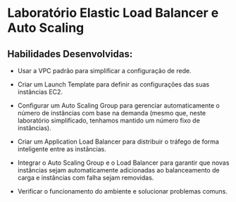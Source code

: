 # Laboratório Elastic Load Balancer e Auto Scaling

## Habilidades Desenvolvidas:
- Usar a VPC padrão para simplificar a configuração de rede.

- Criar um Launch Template para definir as configurações das suas instâncias EC2.

- Configurar um Auto Scaling Group para gerenciar automaticamente o número de instâncias com base na demanda (mesmo que, neste laboratório  simplificado, tenhamos mantido um número fixo de instâncias).

- Criar um Application Load Balancer para distribuir o tráfego de forma inteligente entre as instâncias.

- Integrar o Auto Scaling Group e o Load Balancer para garantir que novas  instâncias sejam automaticamente adicionadas ao balanceamento de carga e  instâncias com falha sejam removidas.

- Verificar o funcionamento do ambiente e solucionar problemas comuns.

